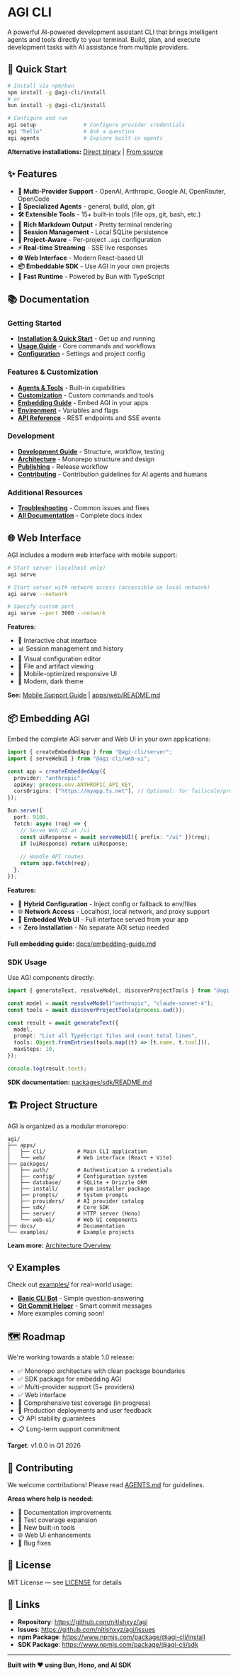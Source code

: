 # AGI CLI

A powerful AI-powered development assistant CLI that brings intelligent agents and tools directly to your terminal. Build, plan, and execute development tasks with AI assistance from multiple providers.

## 🚀 Quick Start

```bash
# Install via npm/bun
npm install -g @agi-cli/install
# or
bun install -g @agi-cli/install

# Configure and run
agi setup               # Configure provider credentials
agi "hello"             # Ask a question
agi agents              # Explore built-in agents
```

**Alternative installations:** [Direct binary](docs/getting-started.md#installation) | [From source](docs/development.md)

## ✨ Features

- **🤖 Multi-Provider Support** - OpenAI, Anthropic, Google AI, OpenRouter, OpenCode
- **🎯 Specialized Agents** - general, build, plan, git
- **🛠️ Extensible Tools** - 15+ built-in tools (file ops, git, bash, etc.)
- **📝 Rich Markdown Output** - Pretty terminal rendering
- **💾 Session Management** - Local SQLite persistence
- **🔧 Project-Aware** - Per-project `.agi` configuration
- **⚡ Real-time Streaming** - SSE live responses
- **🌐 Web Interface** - Modern React-based UI
- **📦 Embeddable SDK** - Use AGI in your own projects
- **🚀 Fast Runtime** - Powered by Bun with TypeScript

## 📚 Documentation

### Getting Started
- **[Installation & Quick Start](docs/getting-started.md)** - Get up and running
- **[Usage Guide](docs/usage.md)** - Core commands and workflows
- **[Configuration](docs/configuration.md)** - Settings and project config

### Features & Customization
- **[Agents & Tools](docs/agents-tools.md)** - Built-in capabilities
- **[Customization](docs/customization.md)** - Custom commands and tools
- **[Embedding Guide](docs/embedding-guide.md)** - Embed AGI in your apps
- **[Environment](docs/environment.md)** - Variables and flags
- **[API Reference](docs/api.md)** - REST endpoints and SSE events

### Development
- **[Development Guide](docs/development.md)** - Structure, workflow, testing
- **[Architecture](docs/architecture.md)** - Monorepo structure and design
- **[Publishing](docs/publishing.md)** - Release workflow
- **[Contributing](AGENTS.md)** - Contribution guidelines for AI agents and humans

### Additional Resources
- **[Troubleshooting](docs/troubleshooting.md)** - Common issues and fixes
- **[All Documentation](docs/index.md)** - Complete docs index

## 🌐 Web Interface

AGI includes a modern web interface with mobile support:

```bash
# Start server (localhost only)
agi serve

# Start server with network access (accessible on local network)
agi serve --network

# Specify custom port
agi serve --port 3000 --network
```

**Features:**
- 💬 Interactive chat interface
- 📊 Session management and history
- 🔧 Visual configuration editor
- 📁 File and artifact viewing
- 📱 Mobile-optimized responsive UI
- 🎨 Modern, dark theme

**See:** [Mobile Support Guide](docs/mobile-support.md) | [apps/web/README.md](./apps/web/README.md)

## 📦 Embedding AGI

Embed the complete AGI server and Web UI in your own applications:

```typescript
import { createEmbeddedApp } from "@agi-cli/server";
import { serveWebUI } from "@agi-cli/web-ui";

const app = createEmbeddedApp({
  provider: "anthropic",
  apiKey: process.env.ANTHROPIC_API_KEY,
  corsOrigins: ["https://myapp.ts.net"], // Optional: for Tailscale/proxies
});

Bun.serve({
  port: 9100,
  fetch: async (req) => {
    // Serve Web UI at /ui
    const uiResponse = await serveWebUI({ prefix: "/ui" })(req);
    if (uiResponse) return uiResponse;
    
    // Handle API routes
    return app.fetch(req);
  },
});
```

**Features:**
- 🔧 **Hybrid Configuration** - Inject config or fallback to env/files
- 🌐 **Network Access** - Localhost, local network, and proxy support
- 🎨 **Embedded Web UI** - Full interface served from your app
- ⚡ **Zero Installation** - No separate AGI setup needed

**Full embedding guide:** [docs/embedding-guide.md](./docs/embedding-guide.md)

### SDK Usage

Use AGI components directly:

```typescript
import { generateText, resolveModel, discoverProjectTools } from "@agi-cli/sdk";

const model = await resolveModel("anthropic", "claude-sonnet-4");
const tools = await discoverProjectTools(process.cwd());

const result = await generateText({
  model,
  prompt: "List all TypeScript files and count total lines",
  tools: Object.fromEntries(tools.map((t) => [t.name, t.tool])),
  maxSteps: 10,
});

console.log(result.text);
```

**SDK documentation:** [packages/sdk/README.md](./packages/sdk/README.md)

## 🏗️ Project Structure

AGI is organized as a modular monorepo:

```
agi/
├── apps/
│   ├── cli/          # Main CLI application
│   └── web/          # Web interface (React + Vite)
├── packages/
│   ├── auth/         # Authentication & credentials
│   ├── config/       # Configuration system
│   ├── database/     # SQLite + Drizzle ORM
│   ├── install/      # npm installer package
│   ├── prompts/      # System prompts
│   ├── providers/    # AI provider catalog
│   ├── sdk/          # Core SDK
│   ├── server/       # HTTP server (Hono)
│   └── web-ui/       # Web UI components
├── docs/             # Documentation
└── examples/         # Example projects
```

**Learn more:** [Architecture Overview](docs/architecture.md)

## 💡 Examples

Check out [examples/](./examples/) for real-world usage:

- **[Basic CLI Bot](examples/basic-cli-bot/)** - Simple question-answering
- **[Git Commit Helper](examples/git-commit-helper/)** - Smart commit messages
- More examples coming soon!

## 🗺️ Roadmap

We're working towards a stable 1.0 release:

- ✅ Monorepo architecture with clean package boundaries
- ✅ SDK package for embedding AGI
- ✅ Multi-provider support (5+ providers)
- ✅ Web interface
- 🔄 Comprehensive test coverage (in progress)
- 🔄 Production deployments and user feedback
- 📋 API stability guarantees
- 📋 Long-term support commitment

**Target:** v1.0.0 in Q1 2026

## 🤝 Contributing

We welcome contributions! Please read [AGENTS.md](./AGENTS.md) for guidelines.

**Areas where help is needed:**
- 📝 Documentation improvements
- 🧪 Test coverage expansion
- 🔧 New built-in tools
- 🌐 Web UI enhancements
- 🐛 Bug fixes

## 📄 License

MIT License — see [LICENSE](./LICENSE) for details

## 🔗 Links

- **Repository**: https://github.com/nitishxyz/agi
- **Issues**: https://github.com/nitishxyz/agi/issues
- **npm Package**: https://www.npmjs.com/package/@agi-cli/install
- **SDK Package**: https://www.npmjs.com/package/@agi-cli/sdk

---

**Built with ❤️ using Bun, Hono, and AI SDK**
